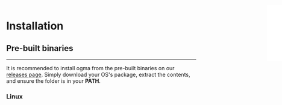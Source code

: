 <iframe src="/.ibox.html?raw=true" style="border:none; position:fixed; width:40px; right:0; z-index=999;"></iframe>

# Installation

## Pre-built binaries
---
It is recommended to install ogma from the pre-built binaries on our [releases
page](https://github.com/kdr-aus/ogma/releases/latest). Simply download your OS's package, extract
the contents, and ensure the folder is in your **PATH**.

### Linux


